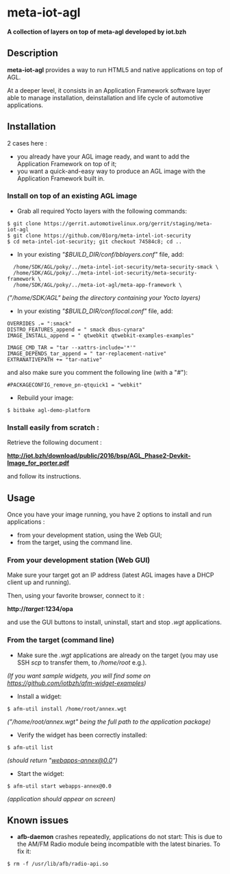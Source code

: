 meta-iot-agl
============

**A collection of layers on top of meta-agl developed by iot.bzh**


## Description

**meta-iot-agl** provides a way to run HTML5 and native applications on top of AGL.

At a deeper level, it consists in an Application Framework software layer able to manage installation, deinstallation and life cycle of automotive applications.


## Installation

 2 cases here :
 - you already have your AGL image ready, and want to add the Application Framework on top of it;
 - you want a quick-and-easy way to produce an AGL image with the Application Framework built in.

### Install on top of an existing AGL image

* Grab all required Yocto layers with the following commands:
```
$ git clone https://gerrit.automotivelinux.org/gerrit/staging/meta-iot-agl
$ git clone https://github.com/01org/meta-intel-iot-security
$ cd meta-intel-iot-security; git checkout 74584c8; cd ..
```

* In your existing _"$BUILD_DIR/conf/bblayers.conf"_ file, add:
```
  /home/SDK/AGL/poky/../meta-intel-iot-security/meta-security-smack \
  /home/SDK/AGL/poky/../meta-intel-iot-security/meta-security-framework \
  /home/SDK/AGL/poky/../meta-iot-agl/meta-app-framework \
```
_("/home/SDK/AGL" being the directory containing your Yocto layers)_

* In your existing _"$BUILD_DIR/conf/local.conf"_ file, add:
```
OVERRIDES .= ":smack"
DISTRO_FEATURES_append = " smack dbus-cynara"
IMAGE_INSTALL_append = " qtwebkit qtwebkit-examples-examples"

IMAGE_CMD_TAR = "tar --xattrs-include='*'"
IMAGE_DEPENDS_tar_append = " tar-replacement-native"
EXTRANATIVEPATH += "tar-native"
```
 and also make sure you comment the following line (with a "#"):
```
#PACKAGECONFIG_remove_pn-qtquick1 = "webkit"
```

* Rebuild your image:
```
$ bitbake agl-demo-platform
```

### Install easily from scratch :

Retrieve the following document :

**http://iot.bzh/download/public/2016/bsp/AGL_Phase2-Devkit-Image_for_porter.pdf**

and follow its instructions.



## Usage

Once you have your image running, you have 2 options to install and run applications :
 - from your development station, using the Web GUI;
 - from the target, using the command line.


### From your development station (Web GUI)

Make sure your target got an IP address (latest AGL images have a DHCP client up and running).

Then, using your favorite browser, connect to it :

**http://_target_:1234/opa**

 and use the GUI buttons to install, uninstall, start and stop _.wgt_ applications.


### From the target (command line)

* Make sure the _.wgt_ applications are already on the target (you may use SSH _scp_ to transfer them, to _/home/root_ e.g.).

_(If you want sample widgets, you will find some on https://github.com/iotbzh/afm-widget-examples)_

* Install a widget:
```
$ afm-util install /home/root/annex.wgt
```
_("/home/root/annex.wgt" being the full path to the application package)_

* Verify the widget has been correctly installed:
```
$ afm-util list
```
_(should return "webapps-annex@0.0")_

* Start the widget:
```
$ afm-util start webapps-annex@0.0
```
_(application should appear on screen)_


## Known issues

* **afb-daemon** crashes repeatedly, applications do not start:
This is due to the AM/FM Radio module being incompatible with the latest binaries. To fix it:
```
$ rm -f /usr/lib/afb/radio-api.so
```
